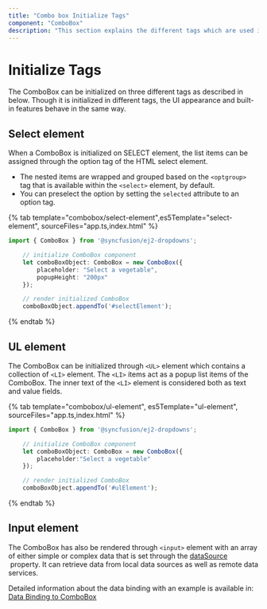 ```yaml
---
title: "Combo box Initialize Tags"
component: "ComboBox"
description: "This section explains the different tags which are used in the initialization of the Syncfusion JavaScript combo box control."
---
```


# Initialize Tags

The ComboBox can be initialized on three different tags as described in below.
Though it is initialized in different tags, the UI appearance and built-in features behave in the same way.

## Select element

When a ComboBox is initialized on SELECT element, the list items can be assigned
through the option tag of the HTML select element.

* The nested items are wrapped and grouped based on the `<optgroup>` tag that is available
    within the `<select>` element, by default.
* You can preselect the option by setting the `selected` attribute to an option tag.

{% tab template="combobox/select-element",es5Template="select-element", sourceFiles="app.ts,index.html" %}

```typescript
import { ComboBox } from '@syncfusion/ej2-dropdowns';

    // initialize ComboBox component
    let comboBoxObject: ComboBox = new ComboBox({
        placeholder: "Select a vegetable",
        popupHeight: "200px"
    });

    // render initialized ComboBox
    comboBoxObject.appendTo('#selectElement');
```

{% endtab %}

## UL element

The ComboBox can be initialized through `<UL>` element which contains a collection of `<LI>` element.
The `<LI>` items act as a popup list items of the ComboBox. The inner text of the `<LI>` element
is considered both as text and value fields.

{% tab template="combobox/ul-element", es5Template="ul-element", sourceFiles="app.ts,index.html" %}

```typescript
import { ComboBox } from '@syncfusion/ej2-dropdowns';

    // initialize ComboBox component
    let comboBoxObject: ComboBox = new ComboBox({
        placeholder:"Select a vegetable"
    });

    // render initialized ComboBox
    comboBoxObject.appendTo('#ulElement');
```

{% endtab %}

## Input element

The ComboBox has also be rendered through `<input>` element with an array of either simple or
complex data that is set through the [dataSource](../api/combo-box/#datasource) &nbsp;property.
It can retrieve data from local data sources as well as remote data services.

Detailed information about the data binding with an example is available in:
[Data Binding to ComboBox](./data-binding)
